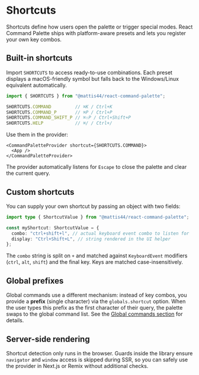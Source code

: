# Shortcuts

Shortcuts define how users open the palette or trigger special modes. React Command Palette ships with platform-aware presets and lets you register your own key combos.

## Built-in shortcuts

Import `SHORTCUTS` to access ready-to-use combinations. Each preset displays a macOS-friendly symbol but falls back to the Windows/Linux equivalent automatically.

```ts
import { SHORTCUTS } from "@mattis44/react-command-palette";

SHORTCUTS.COMMAND         // ⌘K / Ctrl+K
SHORTCUTS.COMMAND_P       // ⌘P / Ctrl+P
SHORTCUTS.COMMAND_SHIFT_P // ⌘⇧P / Ctrl+Shift+P
SHORTCUTS.HELP            // ⌘/ / Ctrl+/
```

Use them in the provider:

```tsx
<CommandPaletteProvider shortcut={SHORTCUTS.COMMAND}>
  <App />
</CommandPaletteProvider>
```

The provider automatically listens for `Escape` to close the palette and clear the current query.

## Custom shortcuts

You can supply your own shortcut by passing an object with two fields:

```ts
import type { ShortcutValue } from "@mattis44/react-command-palette";

const myShortcut: ShortcutValue = {
  combo: "ctrl+shift+l", // actual keyboard event combo to listen for
  display: "Ctrl+Shift+L", // string rendered in the UI helper
};
```

The `combo` string is split on `+` and matched against `KeyboardEvent` modifiers (`ctrl`, `alt`, `shift`) and the final key. Keys are matched case-insensitively.

## Global prefixes

Global commands use a different mechanism: instead of key combos, you provide a **prefix** (single character) via the `globals.shortcut` option. When the user types this prefix as the first character of their query, the palette swaps to the global command list. See the [Global commands section](./commands.md#global-commands) for details.

## Server-side rendering

Shortcut detection only runs in the browser. Guards inside the library ensure `navigator` and `window` access is skipped during SSR, so you can safely use the provider in Next.js or Remix without additional checks.
